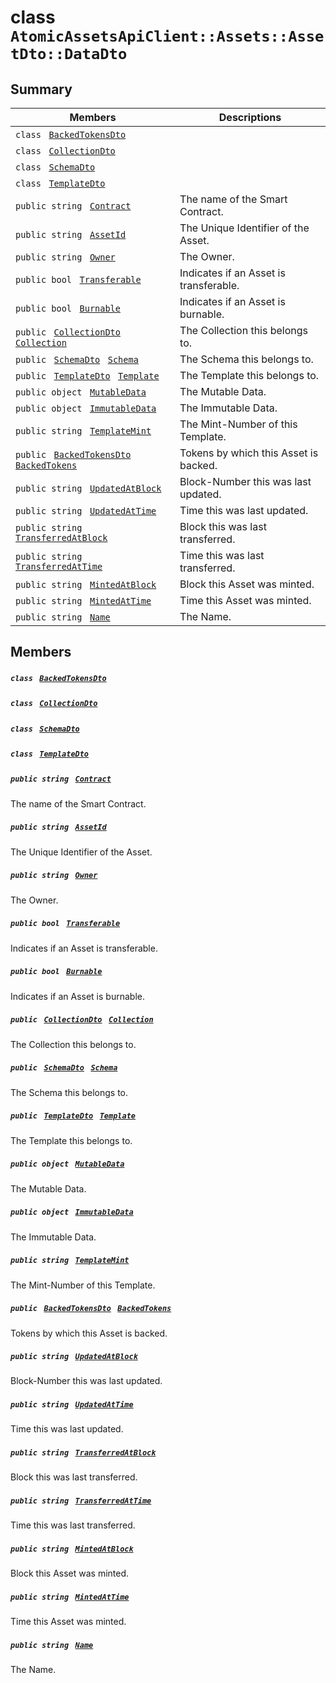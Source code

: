 # class `AtomicAssetsApiClient::Assets::AssetDto::DataDto` 

## Summary

 Members                                | Descriptions                                
----------------------------------------|---------------------------------------------
`class ` [`BackedTokensDto`](AtomicAssetsApiClient--Assets--AssetDto--DataDto--BackedTokensDto.md)        | 
`class ` [`CollectionDto`](AtomicAssetsApiClient--Assets--AssetDto--DataDto--CollectionDto.md)        | 
`class ` [`SchemaDto`](AtomicAssetsApiClient--Assets--AssetDto--DataDto--SchemaDto.md)        | 
`class ` [`TemplateDto`](AtomicAssetsApiClient--Assets--AssetDto--DataDto--TemplateDto.md)        | 
`public string ` [`Contract`](#class_atomic_assets_api_client_1_1_assets_1_1_asset_dto_1_1_data_dto_1a9b4baf8484b98d89513d7776a8877d0e) | The name of the Smart Contract.
`public string ` [`AssetId`](#class_atomic_assets_api_client_1_1_assets_1_1_asset_dto_1_1_data_dto_1a0066ff0d119e607c3ec5491c7aac86ff) | The Unique Identifier of the Asset.
`public string ` [`Owner`](#class_atomic_assets_api_client_1_1_assets_1_1_asset_dto_1_1_data_dto_1a2bb39ac02455d05833c5f88b6ddc87ee) | The Owner.
`public bool ` [`Transferable`](#class_atomic_assets_api_client_1_1_assets_1_1_asset_dto_1_1_data_dto_1ab0a2025837cfad369c22e114d1c93d42) | Indicates if an Asset is transferable.
`public bool ` [`Burnable`](#class_atomic_assets_api_client_1_1_assets_1_1_asset_dto_1_1_data_dto_1a50c30f69b54db362be32720d5cc433bd) | Indicates if an Asset is burnable.
`public ` [`CollectionDto`](AtomicAssetsApiClient--Assets--AssetDto--DataDto--CollectionDto.md)` ` [`Collection`](#class_atomic_assets_api_client_1_1_assets_1_1_asset_dto_1_1_data_dto_1ac6d9b0c1cef1d8ad020fa9b6fc1c3319) | The Collection this belongs to.
`public ` [`SchemaDto`](AtomicAssetsApiClient--Assets--AssetDto--DataDto--SchemaDto.md)` ` [`Schema`](#class_atomic_assets_api_client_1_1_assets_1_1_asset_dto_1_1_data_dto_1ad93c55d7b2a8254b86543bda80750a31) | The Schema this belongs to.
`public ` [`TemplateDto`](AtomicAssetsApiClient--Assets--AssetDto--DataDto--TemplateDto.md)` ` [`Template`](#class_atomic_assets_api_client_1_1_assets_1_1_asset_dto_1_1_data_dto_1a8d65cc2a5ff793ff3eb7a51b7d72e43f) | The Template this belongs to.
`public object ` [`MutableData`](#class_atomic_assets_api_client_1_1_assets_1_1_asset_dto_1_1_data_dto_1a517f1227ead52951840392f73f535a52) | The Mutable Data.
`public object ` [`ImmutableData`](#class_atomic_assets_api_client_1_1_assets_1_1_asset_dto_1_1_data_dto_1a9fed56023309e1abafab5d3a66612ffd) | The Immutable Data.
`public string ` [`TemplateMint`](#class_atomic_assets_api_client_1_1_assets_1_1_asset_dto_1_1_data_dto_1a82c766587c3554c5c8b1b16e2cf29799) | The Mint-Number of this Template.
`public ` [`BackedTokensDto`](AtomicAssetsApiClient--Assets--AssetDto--DataDto--BackedTokensDto.md)` ` [`BackedTokens`](#class_atomic_assets_api_client_1_1_assets_1_1_asset_dto_1_1_data_dto_1ace4511d1490d9905e3f19026c18dbc96) | Tokens by which this Asset is backed.
`public string ` [`UpdatedAtBlock`](#class_atomic_assets_api_client_1_1_assets_1_1_asset_dto_1_1_data_dto_1a6bb57b5afa05403c9d9c39296178c9ef) | Block-Number this was last updated.
`public string ` [`UpdatedAtTime`](#class_atomic_assets_api_client_1_1_assets_1_1_asset_dto_1_1_data_dto_1a72262f869452135882a475b6636de902) | Time this was last updated.
`public string ` [`TransferredAtBlock`](#class_atomic_assets_api_client_1_1_assets_1_1_asset_dto_1_1_data_dto_1ab2e154e0d51a36f9dd001bd6ccda4571) | Block this was last transferred.
`public string ` [`TransferredAtTime`](#class_atomic_assets_api_client_1_1_assets_1_1_asset_dto_1_1_data_dto_1abaf0a7b245b0a4891c81c278b57898b7) | Time this was last transferred.
`public string ` [`MintedAtBlock`](#class_atomic_assets_api_client_1_1_assets_1_1_asset_dto_1_1_data_dto_1aece51bb353a548fed2f074df53cc3dc2) | Block this Asset was minted.
`public string ` [`MintedAtTime`](#class_atomic_assets_api_client_1_1_assets_1_1_asset_dto_1_1_data_dto_1a02bd8923fc7b1802cd28ec5286c14d0e) | Time this Asset was minted.
`public string ` [`Name`](#class_atomic_assets_api_client_1_1_assets_1_1_asset_dto_1_1_data_dto_1a7ee9065718e6628dc7791b756fa6c0f9) | The Name.

## Members

##### `class ` [`BackedTokensDto`](AtomicAssetsApiClient--Assets--AssetDto--DataDto--BackedTokensDto.md) 

##### `class ` [`CollectionDto`](AtomicAssetsApiClient--Assets--AssetDto--DataDto--CollectionDto.md) 

##### `class ` [`SchemaDto`](AtomicAssetsApiClient--Assets--AssetDto--DataDto--SchemaDto.md) 

##### `class ` [`TemplateDto`](AtomicAssetsApiClient--Assets--AssetDto--DataDto--TemplateDto.md) 

##### `public string ` [`Contract`](#class_atomic_assets_api_client_1_1_assets_1_1_asset_dto_1_1_data_dto_1a9b4baf8484b98d89513d7776a8877d0e) 

The name of the Smart Contract.

##### `public string ` [`AssetId`](#class_atomic_assets_api_client_1_1_assets_1_1_asset_dto_1_1_data_dto_1a0066ff0d119e607c3ec5491c7aac86ff) 

The Unique Identifier of the Asset.

##### `public string ` [`Owner`](#class_atomic_assets_api_client_1_1_assets_1_1_asset_dto_1_1_data_dto_1a2bb39ac02455d05833c5f88b6ddc87ee) 

The Owner.

##### `public bool ` [`Transferable`](#class_atomic_assets_api_client_1_1_assets_1_1_asset_dto_1_1_data_dto_1ab0a2025837cfad369c22e114d1c93d42) 

Indicates if an Asset is transferable.

##### `public bool ` [`Burnable`](#class_atomic_assets_api_client_1_1_assets_1_1_asset_dto_1_1_data_dto_1a50c30f69b54db362be32720d5cc433bd) 

Indicates if an Asset is burnable.

##### `public ` [`CollectionDto`](AtomicAssetsApiClient--Assets--AssetDto--DataDto--CollectionDto.md)` ` [`Collection`](#class_atomic_assets_api_client_1_1_assets_1_1_asset_dto_1_1_data_dto_1ac6d9b0c1cef1d8ad020fa9b6fc1c3319) 

The Collection this belongs to.

##### `public ` [`SchemaDto`](AtomicAssetsApiClient--Assets--AssetDto--DataDto--SchemaDto.md)` ` [`Schema`](#class_atomic_assets_api_client_1_1_assets_1_1_asset_dto_1_1_data_dto_1ad93c55d7b2a8254b86543bda80750a31) 

The Schema this belongs to.

##### `public ` [`TemplateDto`](AtomicAssetsApiClient--Assets--AssetDto--DataDto--TemplateDto.md)` ` [`Template`](#class_atomic_assets_api_client_1_1_assets_1_1_asset_dto_1_1_data_dto_1a8d65cc2a5ff793ff3eb7a51b7d72e43f) 

The Template this belongs to.

##### `public object ` [`MutableData`](#class_atomic_assets_api_client_1_1_assets_1_1_asset_dto_1_1_data_dto_1a517f1227ead52951840392f73f535a52) 

The Mutable Data.

##### `public object ` [`ImmutableData`](#class_atomic_assets_api_client_1_1_assets_1_1_asset_dto_1_1_data_dto_1a9fed56023309e1abafab5d3a66612ffd) 

The Immutable Data.

##### `public string ` [`TemplateMint`](#class_atomic_assets_api_client_1_1_assets_1_1_asset_dto_1_1_data_dto_1a82c766587c3554c5c8b1b16e2cf29799) 

The Mint-Number of this Template.

##### `public ` [`BackedTokensDto`](AtomicAssetsApiClient--Assets--AssetDto--DataDto--BackedTokensDto.md)` ` [`BackedTokens`](#class_atomic_assets_api_client_1_1_assets_1_1_asset_dto_1_1_data_dto_1ace4511d1490d9905e3f19026c18dbc96) 

Tokens by which this Asset is backed.

##### `public string ` [`UpdatedAtBlock`](#class_atomic_assets_api_client_1_1_assets_1_1_asset_dto_1_1_data_dto_1a6bb57b5afa05403c9d9c39296178c9ef) 

Block-Number this was last updated.

##### `public string ` [`UpdatedAtTime`](#class_atomic_assets_api_client_1_1_assets_1_1_asset_dto_1_1_data_dto_1a72262f869452135882a475b6636de902) 

Time this was last updated.

##### `public string ` [`TransferredAtBlock`](#class_atomic_assets_api_client_1_1_assets_1_1_asset_dto_1_1_data_dto_1ab2e154e0d51a36f9dd001bd6ccda4571) 

Block this was last transferred.

##### `public string ` [`TransferredAtTime`](#class_atomic_assets_api_client_1_1_assets_1_1_asset_dto_1_1_data_dto_1abaf0a7b245b0a4891c81c278b57898b7) 

Time this was last transferred.

##### `public string ` [`MintedAtBlock`](#class_atomic_assets_api_client_1_1_assets_1_1_asset_dto_1_1_data_dto_1aece51bb353a548fed2f074df53cc3dc2) 

Block this Asset was minted.

##### `public string ` [`MintedAtTime`](#class_atomic_assets_api_client_1_1_assets_1_1_asset_dto_1_1_data_dto_1a02bd8923fc7b1802cd28ec5286c14d0e) 

Time this Asset was minted.

##### `public string ` [`Name`](#class_atomic_assets_api_client_1_1_assets_1_1_asset_dto_1_1_data_dto_1a7ee9065718e6628dc7791b756fa6c0f9) 

The Name.

